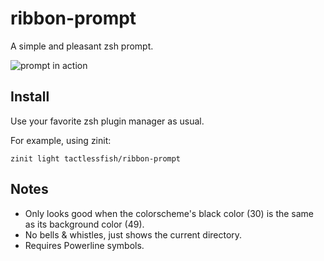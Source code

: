# ribbon-prompt
A simple and pleasant zsh prompt.

![prompt in action](https://i.imgur.com/HCxb9pO.png)

## Install
Use your favorite zsh plugin manager as usual.

For example, using zinit:
```
zinit light tactlessfish/ribbon-prompt
```

## Notes
- Only looks good when the colorscheme's black color (30) is the same as its background color (49).
- No bells & whistles, just shows the current directory.
- Requires Powerline symbols.
